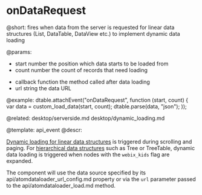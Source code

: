 onDataRequest
=============


@short: fires when data from the server is requested for linear data structures (List, DataTable, DataView etc.) to implement dynamic data loading

@params:
- start       number      the position which data starts to be loaded from
- count       number      the count of records that need loading
* callback    function    the method called after data loading
* url         string      the data URL

@example:
dtable.attachEvent("onDataRequest", function (start, count) {
  var data = custom_load_data(start, count);
  dtable.parse(data, "json");
));

@related:
	desktop/serverside.md
    desktop/dynamic_loading.md

@template:	api_event
@descr:

[Dynamic loading for linear data structures](desktop/plain_dynamic_loading.md) is triggered during scrolling and paging.
For [hierarchical data structures](datatree/dynamic_loading.md) such as Tree or TreeTable, dynamic data loading is triggered when nodes with
the `webix_kids` flag are expanded.

The component will use the data source specified by its api/atomdataloader_url_config.md property
or via the `url` parameter passed to the api/atomdataloader_load.md method.
